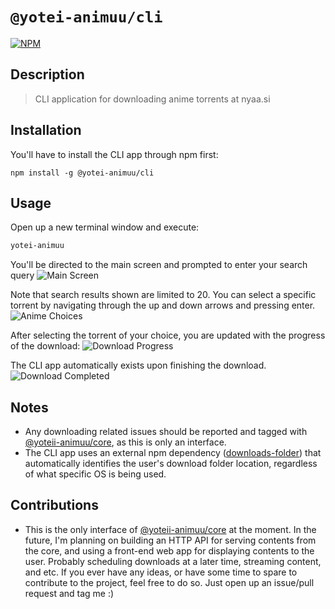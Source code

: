# `@yotei-animuu/cli`
[![NPM](https://nodei.co/npm/@yotei-animuu/cli.png)](https://npmjs.org/package/@yotei-animuu/cli)
## Description
> CLI application for downloading anime torrents at nyaa.si

## Installation
You'll have to install the CLI app through npm first:
```npm
npm install -g @yotei-animuu/cli
```

## Usage
Open up a new terminal window and execute:
```bash
yotei-animuu
```

You'll be directed to the main screen and prompted to enter your search query
![Main Screen](https://scontent.fcrk1-2.fna.fbcdn.net/v/t1.15752-9/119939864_628920021141153_4350009007821751657_n.png?_nc_cat=106&_nc_sid=b96e70&_nc_eui2=AeFgfGfSPNsfPkdaKBlLSdB927VYUt1msSzbtVhS3WaxLHvXx-vHo5HW6M8HQ83UASAVcByvPuf3WHr4dBwXVM6m&_nc_ohc=VrezWVO_OOEAX8hKBn_&_nc_ht=scontent.fcrk1-2.fna&oh=a905592dbcc96a00c76e49017d7bab5b&oe=5F8AB29E)

Note that search results shown are limited to 20. You can select a specific torrent by navigating through the up and down arrows and pressing enter.
![Anime Choices](https://scontent.fcrk1-1.fna.fbcdn.net/v/t1.15752-9/119706672_3035657806540919_2716769357291737189_n.png?_nc_cat=100&_nc_sid=b96e70&_nc_eui2=AeGFA6mc2jXNVaf2fWQYYf_ZDfkRLzwXCQ0N-REvPBcJDcvuEDoNgC8xUsidOIYSFTB1aVopOInEbtO-7FT1U6m_&_nc_ohc=D4Oy3hz7BvQAX-Kkg2B&_nc_ht=scontent.fcrk1-1.fna&oh=96ed4f74b5082feab4178475497137a7&oe=5F8B455F)

After selecting the torrent of your choice, you are updated with the progress of the download:
![Download Progress](https://scontent.fcrk1-1.fna.fbcdn.net/v/t1.15752-9/119732038_1181085452278600_4198707295916439507_n.png?_nc_cat=103&_nc_sid=b96e70&_nc_eui2=AeGuKReFWGxtv10WPqzsqSS1CIYABxSgTwYIhgAHFKBPBg7j1imtjEhBtbj2MGkm5OQ3jHkXBMfrUi1h5j9YNJhC&_nc_ohc=dKJX5d7VR8QAX9_VvbY&_nc_ht=scontent.fcrk1-1.fna&oh=cf2d22e5ac1da35426a3a883eb3fd866&oe=5F8A5D2C)

The CLI app automatically exists upon finishing the download.
![Download Completed](https://scontent.fcrk1-1.fna.fbcdn.net/v/t1.15752-9/119521484_3333595860038419_2959575329921975943_n.png?_nc_cat=104&_nc_sid=b96e70&_nc_eui2=AeH6t3VnY_8zu-wx0JhEd3Y7E0-YQbRpCJUTT5hBtGkIlfxkzZgoyCO1j11JWzr3Gom7fgKc4Xs-aoaeKdy71GYB&_nc_ohc=aaOhX4eBevIAX-kdhAW&_nc_ht=scontent.fcrk1-1.fna&oh=25c9da3673bff2d20cb1b0b86eaa9c6c&oe=5F8BCADE)

## Notes
* Any downloading related issues should be reported and tagged with [@yoteii-animuu/core](https://www.npmjs.com/package/@yotei-animuu/core), as this is only an interface.
* The CLI app uses an external npm dependency ([downloads-folder](https://www.npmjs.com/package/downloads-folder)) that automatically identifies the user's download folder location, regardless of what specific OS is being used.

## Contributions
* This is the only interface of [@yoteii-animuu/core](https://www.npmjs.com/package/@yotei-animuu/core) at the moment. In the future, I'm planning on building an HTTP API for serving contents from the core, and using a front-end web app for displaying contents to the user. Probably scheduling downloads at a later time, streaming content, and etc. If you ever have any ideas, or have some time to spare to contribute to the project, feel free to do so. Just open up an issue/pull request and tag me :)